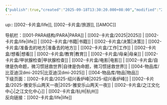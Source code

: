 ```yaml
---
{"publish":true,"created":"2025-09-18T13:30:20.000+08:00","modified":"2025-09-18T16:43:43.872+08:00","cssclasses":""}
---
```


up:: [[002-卡片盒/life]], [[002-卡片盒/旅游]], [[AMOC]]



导航栏：[[001-PARA结构/PARA\|PARA]] | [[002-卡片盒/2025\|2025]] | [[002-卡片盒/life\|life]] | [[002-卡片盒/书籍\|书籍]] | [[002-卡片盒/决策\|决策]] | [[002-卡片盒/准备去的地方\|准备去的地方]] | [[002-卡片盒/工作\|工作]] | [[002-卡片盒/想看\|想看]] | [[002-卡片盒/教育\|教育]] | [[002-卡片盒/母亲\|母亲]] | [[002-卡片盒/甲状腺检查\|甲状腺检查]] | [[002-卡片盒/电影\|电影]] | [[002-卡片盒/自律是伪命题，微习惯拯救世界\|自律是伪命题，微习惯拯救世界]] | [[004-物品库/比亚迪汉dmi-2025\|比亚迪汉dmi-2025]] | [[004-物品库/物品\|物品]]  
下级页面：[[002-卡片盒/2025-绍兴香炉峰\|2025-绍兴香炉峰]] | [[002-卡片盒/2025-雅安乐山两天一夜\|2025-雅安乐山两天一夜]] | [[002-卡片盒/之江文化中心\|之江文化中心]] | [[002-卡片盒/杭州\|杭州]]  
反向链接：[[002-卡片盒/life\|life]]







